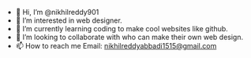 - 👋 Hi, I’m @nikhilreddy901
- 👀 I’m interested in web designer.
- 🌱 I’m currently learning coding to make cool websites like github.
- 💞️ I’m looking to collaborate with who can make their own web design.
- 📫 How to reach me Email: nikhilreddyabbadi1515@gmail.com

<!---
nikhilreddy901/nikhilreddy901 is a ✨ special ✨ repository because its `README.md` (this file) appears on your GitHub profile.
You can click the Preview link to take a look at your changes.
--->
